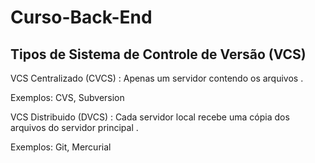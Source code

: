# Curso-Back-End

## Tipos de Sistema de Controle de Versão (VCS)

VCS Centralizado (CVCS) : Apenas um servidor contendo os arquivos .

Exemplos: CVS, Subversion

VCS Distribuido (DVCS) : Cada servidor local recebe uma cópia dos arquivos do servidor principal .

Exemplos: Git, Mercurial